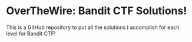 # OverTheWire: Bandit CTF Solutions!

This is a GitHub repository to put all the solutions I accomplish for each level for Bandit CTF!
